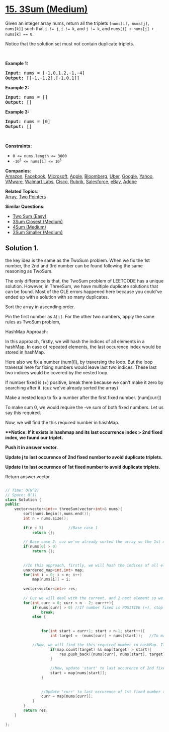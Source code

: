 # [15. 3Sum (Medium)](https://leetcode.com/problems/3sum/)

<p>Given an integer array nums, return all the triplets <code>[nums[i], nums[j], nums[k]]</code> such that <code>i != j</code>, <code>i != k</code>, and <code>j != k</code>, and <code>nums[i] + nums[j] + nums[k] == 0</code>.</p>

<p>Notice that the solution set must not contain duplicate triplets.</p>

<p>&nbsp;</p>
<p><strong>Example 1:</strong></p>
<pre><strong>Input:</strong> nums = [-1,0,1,2,-1,-4]
<strong>Output:</strong> [[-1,-1,2],[-1,0,1]]
</pre><p><strong>Example 2:</strong></p>
<pre><strong>Input:</strong> nums = []
<strong>Output:</strong> []
</pre><p><strong>Example 3:</strong></p>
<pre><strong>Input:</strong> nums = [0]
<strong>Output:</strong> []
</pre>
<p>&nbsp;</p>
<p><strong>Constraints:</strong></p>

<ul>
	<li><code>0 &lt;= nums.length &lt;= 3000</code></li>
	<li><code>-10<sup>5</sup> &lt;= nums[i] &lt;= 10<sup>5</sup></code></li>
</ul>


**Companies**:  
[Amazon](https://leetcode.com/company/amazon), [Facebook](https://leetcode.com/company/facebook), [Microsoft](https://leetcode.com/company/microsoft), [Apple](https://leetcode.com/company/apple), [Bloomberg](https://leetcode.com/company/bloomberg), [Uber](https://leetcode.com/company/uber), [Google](https://leetcode.com/company/google), [Yahoo](https://leetcode.com/company/yahoo), [VMware](https://leetcode.com/company/vmware), [Walmart Labs](https://leetcode.com/company/walmart-labs), [Cisco](https://leetcode.com/company/cisco), [Rubrik](https://leetcode.com/company/rubrik), [Salesforce](https://leetcode.com/company/salesforce), [eBay](https://leetcode.com/company/ebay), [Adobe](https://leetcode.com/company/adobe)

**Related Topics**:  
[Array](https://leetcode.com/tag/array/), [Two Pointers](https://leetcode.com/tag/two-pointers/)

**Similar Questions**:
* [Two Sum (Easy)](https://leetcode.com/problems/two-sum/)
* [3Sum Closest (Medium)](https://leetcode.com/problems/3sum-closest/)
* [4Sum (Medium)](https://leetcode.com/problems/4sum/)
* [3Sum Smaller (Medium)](https://leetcode.com/problems/3sum-smaller/)

## Solution 1.
the key idea is the same as the TwoSum problem. When we fix the 1st number, the 2nd and 3rd number can be found following the same reasoning as TwoSum.

The only difference is that, the TwoSum problem of LEETCODE has a unique solution. However, in ThreeSum, we have multiple duplicate solutions that can be found. Most of the OLE errors happened here because you could've ended up with a solution with so many duplicates.

Sort the array in ascending order.

Pin the first number as `A[i]`. For the other two numbers, apply the same rules as TwoSum problem,


HashMap Approach:

In this approach, firstly, we will hash the indices of all elements in a hashMap. In case of repeated elements, the last occurence index would be stored in hashMap.

Here also we fix a number (num[i]), by traversing the loop. But the loop traversal here for fixing numbers would leave last two indices. These last two indices would be covered by the nested loop.

If number fixed is (+) positive, break there because we can't make it zero by searching after it. (cuz we've already sorted the array)

Make a nested loop to fix a number after the first fixed number. (num[curr])

To make sum 0, we would require the -ve sum of both fixed numbers. Let us say this required.

Now, we will find the this required number in hashMap. 

<b>**Notice: If it exists in hashmap and its last occurrence index > 2nd fixed index, we found our triplet.
  
  Push it in answer vector.
  
  Update j to last occurence of 2nd fixed number to avoid duplicate triplets.
  
  Update i to last occurence of 1st fixed number to avoid duplicate triplets.

</b>
Return answer vector.




```cpp

// Time: O(N^2)
// Space: O(1)
class Solution {
public:
    vector<vector<int>> threeSum(vector<int>& nums){
        sort(nums.begin(),nums.end());
        int n = nums.size();
        
        if(n < 3)           //Base case 1
            return {};
        
        // Base case 2: cuz we've already sorted the array so the 1st must < 0, or else we cannot find any element after to + = 0    
        if(nums[0] > 0)     
            return {};
        
        
        //In this approach, firstly, we will hash the indices of all elements in a hashMap. In case of repeated elements, the last occurence index would be stored in hashMap.
        unordered_map<int,int> map; 
        for(int i = 0; i < n; i++)
            map[nums[i]] = i;
        
        vector<vector<int>> res;
        
        // Cuz we will deal with the current, and 2 next element so we just need to traverse to n-3 position and we will be left with n-2 and n-1 elemet to consider if its matched
        for(int curr = 0; curr < n - 2; curr++){
            if(nums[curr] > 0) //If number fixed is POSITIVE (+), stop there because we can't make it zero by searching after it.
                break;
            else {
                
                
                for(int start = curr+1; start < n-1; start++){
                    int target = -(nums[curr] + nums[start]);   //To make sum 0, we would require the NEGATIVE(-) sum of both fixed numbers (nums[curr]+nums[left] . Let us say this 'target'.

            //Now, we will find the this required number in hashMap. If it exists in hashmap and its last occurrence index > 2nd fixed index, we found our triplet. Push it in answer vector.
                    if(map.count(target) && map[target] > start){
                        res.push_back({nums[curr], nums[start], target});
                    }
                    
                    //Now, update 'start' to last occurence of 2nd fixed number to avoid duplicate triplets.
                    start = map[nums[start]];
                }
                
                
                //Update 'curr' to last occurence of 1st fixed number to avoid duplicate triplets.
                curr = map[nums[curr]];
            }
        }
        return res;   
    }
    
};
```
